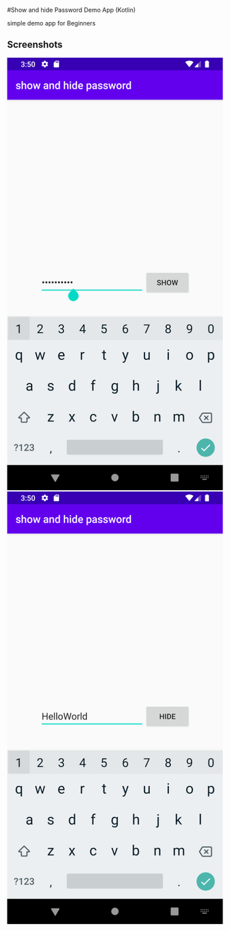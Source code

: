 #Show and hide Password Demo App (Kotlin)

simple demo app for Beginners

## Screenshots

![Screenshot 1](screenshots/screen_1.png)
![Screenshot 2](screenshots/screen_2.png)


